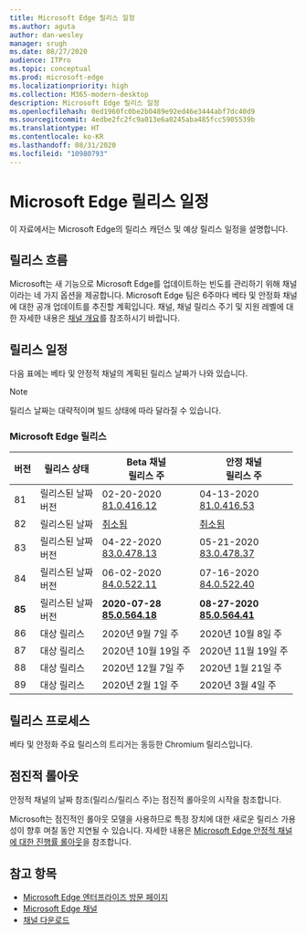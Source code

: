 ```yaml
---
title: Microsoft Edge 릴리스 일정
ms.author: aguta
author: dan-wesley
manager: srugh
ms.date: 08/27/2020
audience: ITPro
ms.topic: conceptual
ms.prod: microsoft-edge
ms.localizationpriority: high
ms.collection: M365-modern-desktop
description: Microsoft Edge 릴리스 일정
ms.openlocfilehash: 0ed1960fc0be2b0489e92ed46e3444abf7dc40d9
ms.sourcegitcommit: 4edbe2fc2fc9a013e6a0245aba485fcc5905539b
ms.translationtype: HT
ms.contentlocale: ko-KR
ms.lasthandoff: 08/31/2020
ms.locfileid: "10980793"
---
```

# Microsoft Edge 릴리스 일정

이 자료에서는 Microsoft Edge의 릴리스 캐던스 및 예상 릴리스 일정을 설명합니다.

## 릴리스 흐름

Microsoft는 새 기능으로 Microsoft Edge를 업데이트하는 빈도를 관리하기 위해 채널이라는 네 가지 옵션을 제공합니다. Microsoft Edge 팀은 6주마다 베타 및 안정화 채널에 대한 공개 업데이트를 추진할 계획입니다. 채널, 채널 릴리스 주기 및 지원 레벨에 대한 자세한 내용은 [채널 개요](https://docs.microsoft.com/DeployEdge/microsoft-edge-channels#channel-overview)를 참조하시기 바랍니다.

## 릴리스 일정

다음 표에는 베타 및 안정적 채널의 계획된 릴리스 날짜가 나와 있습니다.

> [!NOTE]
> 릴리스 날짜는 대략적이며 빌드 상태에 따라 달라질 수 있습니다.

### Microsoft Edge 릴리스

| 버전 | 릴리스 상태 | Beta 채널<br>릴리스 주 | 안정 채널<br>릴리스 주 |
|---------|-----|------|--------|
| 81 | 릴리스된 날짜<br>버전 | 02-20-2020<br>[81.0.416.12](https://docs.microsoft.com/DeployEdge/microsoft-edge-relnote-beta-channel#version-81041612-february-20) | 04-13-2020<br>[81.0.416.53](https://docs.microsoft.com/DeployEdge/microsoft-edge-relnote-stable-channel#version-81041653-april-13) |
| 82 | 릴리스된 날짜 | [취소됨](https://blogs.windows.com/msedgedev/2020/03/20/update-stable-channel-releases/) | [취소됨](https://blogs.windows.com/msedgedev/2020/03/20/update-stable-channel-releases/) |
| 83 | 릴리스된 날짜<br>버전 | 04-22-2020<br>[83.0.478.13](https://docs.microsoft.com/DeployEdge/microsoft-edge-relnote-beta-channel#version-83047813-april-22) | 05-21-2020<br> [83.0.478.37](https://docs.microsoft.com/DeployEdge/microsoft-edge-relnote-stable-channel#version-83047837-may-21) |
| 84 | 릴리스된 날짜<br>버전 | 06-02-2020<br>[84.0.522.11](https://docs.microsoft.com/DeployEdge/microsoft-edge-relnote-beta-channel#version-84052211-june-2) | 07-16-2020<br> [84.0.522.40](https://docs.microsoft.com/DeployEdge/microsoft-edge-relnote-stable-channel#version-84052240-july-16) |
| **85** | 릴리스된 날짜<br>버전 | **2020-07-28**<br>**[85.0.564.18](https://docs.microsoft.com/DeployEdge/microsoft-edge-relnote-beta-channel#version-85056418-july-28)**  | **08-27-2020**<br>**[85.0.564.41](https://docs.microsoft.com/DeployEdge/microsoft-edge-relnote-stable-channel#version-85056441-august-27)** |
| 86 | 대상 릴리스 | 2020년 9월 7일 주 | 2020년 10월 8일 주 |
| 87 | 대상 릴리스 | 2020년 10월 19일 주 | 2020년 11월 19일 주 |
| 88 | 대상 릴리스 | 2020년 12월 7일 주 | 2020년 1월 21일 주 |
| 89 | 대상 릴리스 | 2020년 2월 1일 주 | 2020년 3월 4일 주 |

## 릴리스 프로세스

베타 및 안정화 주요 릴리스의 트리거는 동등한 Chromium 릴리스입니다.

## 점진적 롤아웃

안정적 채널의 날짜 참조(릴리스/릴리스 주)는 점진적 롤아웃의 시작을 참조합니다.

Microsoft는 점진적인 롤아웃 모델을 사용하므로 특정 장치에 대한 새로운 릴리스 가용성이 향후 며칠 동안 지연될 수 있습니다. 자세한 내용은 [Microsoft Edge 안정적 채널에 대한 진행률 롤아웃](microsoft-edge-update-progressive-rollout.md)을 참조합니다.

## 참고 항목

- [Microsoft Edge 엔터프라이즈 방문 페이지](https://aka.ms/EdgeEnterprise)
- [Microsoft Edge 채널](microsoft-edge-channels.md)
- [채널 다운로드](https://www.microsoft.com/edge/business/download)